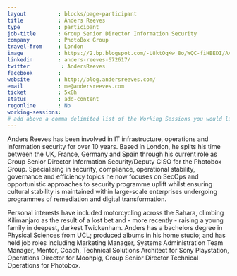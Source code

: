 ```yaml
---
layout          : blocks/page-participant
title           : Anders Reeves
type            : participant
job-title       : Group Senior Director Information Security
company         : PhotoBox Group
travel-from     : London
image           : https://2.bp.blogspot.com/-U8ktOqKw_8o/WQC-fiHBEDI/AAAAAAAHErU/nHVnU3JkEH8W-fTRcvDjx3daIRIYsRu9wCK4B/s113/Me.JPG
linkedin        : anders-reeves-672617/
twitter          : AndersReeves
facebook        :
website         : http://blog.andersreeves.com/
email           : me@andersreeves.com
ticket          : 5x8h
status          : add-content
regonline       : No
working-sessions:
# add above a comma delimited list of the Working Sessions you would like to attend (use the session's title)
---
```


Anders Reeves has been involved in IT infrastructure, operations and information security for over 10 years. Based in London, he splits his time between the UK, France, Germany and Spain through his current role as Group Senior Director Information Security/Deputy CISO for the Photobox Group. Specialising in security, compliance, operational stability, governance and efficiency topics he now focuses on SecOps and opportunistic approaches to security programme uplift whilst ensuring cultural stability is maintained within large-scale enterprises undergoing programmes of remediation and digital transformation.

Personal interests have included motorcycling across the Sahara, climbing Kilimanjaro as the result of a lost bet and - more recently - raising a young family in deepest, darkest Twickenham. Anders has a bachelors degree in Physical Sciences from UCL; produced albums in his home studio; and has held job roles including Marketing Manager, Systems Administration Team Manager, Mentor, Coach, Technical Solutions Architect for Sony Playstation, Operations Director for Moonpig, Group Senior Director Technical Operations for Photobox.
